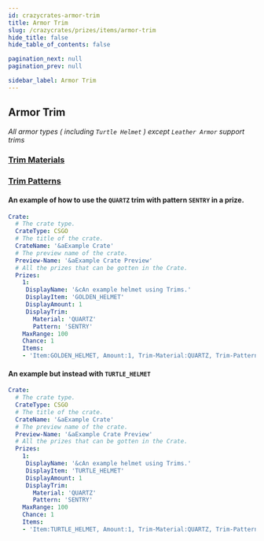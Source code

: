 ```yaml
---
id: crazycrates-armor-trim
title: Armor Trim
slug: /crazycrates/prizes/items/armor-trim
hide_title: false
hide_table_of_contents: false

pagination_next: null
pagination_prev: null

sidebar_label: Armor Trim
---
```


## Armor Trim
*All armor types ( including `Turtle Helmet` ) except `Leather Armor` support trims*

### [Trim Materials](https://jd.papermc.io/paper/1.20/org/bukkit/inventory/meta/trim/TrimMaterial.html)

### [Trim Patterns](https://jd.papermc.io/paper/1.20/org/bukkit/inventory/meta/trim/TrimPattern.html)

#### An example of how to use the `QUARTZ` trim with pattern `SENTRY` in a prize.
```yml
Crate:
  # The crate type.
  CrateType: CSGO
  # The title of the crate.
  CrateName: '&aExample Crate'
  # The preview name of the crate.
  Preview-Name: '&aExample Crate Preview'
  # All the prizes that can be gotten in the Crate.
  Prizes:
    1:
     DisplayName: '&cAn example helmet using Trims.'
     DisplayItem: 'GOLDEN_HELMET'
     DisplayAmount: 1
     DisplayTrim:
       Material: 'QUARTZ'
       Pattern: 'SENTRY'
    MaxRange: 100
    Chance: 1
    Items:
    - 'Item:GOLDEN_HELMET, Amount:1, Trim-Material:QUARTZ, Trim-Pattern: SENTRY, Name: &cAn example helmet using Trims.'
```

#### An example but instead with `TURTLE_HELMET`
```yml
Crate:
  # The crate type.
  CrateType: CSGO
  # The title of the crate.
  CrateName: '&aExample Crate'
  # The preview name of the crate.
  Preview-Name: '&aExample Crate Preview'
  # All the prizes that can be gotten in the Crate.
  Prizes:
    1:
     DisplayName: '&cAn example helmet using Trims.'
     DisplayItem: 'TURTLE_HELMET'
     DisplayAmount: 1
     DisplayTrim:
       Material: 'QUARTZ'
       Pattern: 'SENTRY'
    MaxRange: 100
    Chance: 1
    Items:
    - 'Item:TURTLE_HELMET, Amount:1, Trim-Material:QUARTZ, Trim-Pattern: SENTRY, Name: &cAn example helmet using Trims.'
```